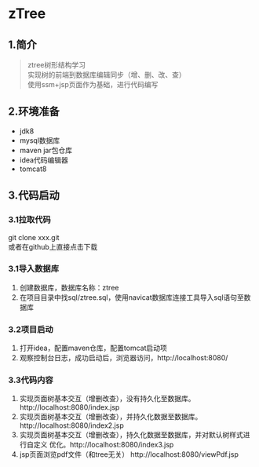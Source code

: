 # zTree
## 1.简介
>ztree树形结构学习  
实现树的前端到数据库编辑同步（增、删、改、查）  
使用ssm+jsp页面作为基础，进行代码编写

## 2.环境准备
* jdk8
* mysql数据库
* maven jar包仓库
* idea代码编辑器
* tomcat8

## 3.代码启动
### 3.1拉取代码
git clone xxx.git  
或者在github上直接点击下载

### 3.1导入数据库
1. 创建数据库，数据库名称：ztree
2. 在项目目录中找sql/ztree.sql，使用navicat数据库连接工具导入sql语句至数据库

### 3.2项目启动
1. 打开idea，配置maven仓库，配置tomcat启动项
2. 观察控制台日志，成功启动后，浏览器访问，http://localhost:8080/

### 3.3代码内容
1. 实现页面树基本交互（增删改查），没有持久化至数据库。
http://localhost:8080/index.jsp
2. 实现页面树基本交互（增删改查），并持久化数据至数据库。
http://localhost:8080/index2.jsp
3. 实现页面树基本交互（增删改查），持久化数据至数据库，并对默认树样式进行自定义
优化。http://localhost:8080/index3.jsp
4. jsp页面浏览pdf文件（和tree无关）
http://localhost:8080/viewPdf.jsp
